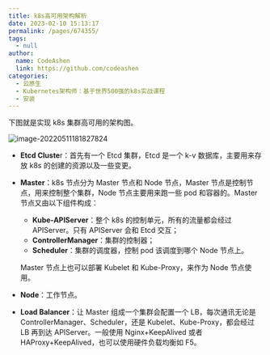 ```yaml
---
title: k8s高可用架构解析
date: 2023-02-10 15:13:17
permalink: /pages/674355/
tags: 
  - null
author: 
  name: CodeAshen
  link: https://github.com/codeashen
categories: 
  - 云原生
  - Kubernetes架构师：基于世界500强的k8s实战课程
  - 安装
---
```



下图就是实现 k8s 集群高可用的架构图。

![image-20220511181827824](https://cc.hjfile.cn/cc/img/20220511/2022051106182900072077.png)

- **Etcd Cluste**r：首先有一个 Etcd 集群，Etcd 是一个 k-v 数据库，主要用来存放 k8s 的创建的资源以及一些变更。

- **Master**：k8s 节点分为 Master 节点和 Node 节点，Master 节点是控制节点，用来控制整个集群，Node 节点主要用来跑一些 pod 和容器的。Master 节点又由以下组件构成：

  - **Kube-APIServer**：整个 k8s 的控制单元，所有的流量都会经过 APIServer。只有 APIServer 会和 Etcd 交互；
  - **ControllerManager**：集群的控制器；
  - **Scheduler**：集群的调度器，控制 pod 该调度到哪个 Node 节点上。

  Master 节点上也可以部署 Kubelet 和 Kube-Proxy，来作为 Node 节点使用。

- **Node**：工作节点。

- **Load Balancer**：让 Master 组成一个集群会配置一个 LB，每次通讯无论是 ControllerManager、Scheduler，还是 Kubelet、Kube-Proxy，都会经过 LB 再到达 APIServer。一般使用 Nginx+KeepAlived 或者 HAProxy+KeepAlived，也可以使用硬件负载均衡如 F5。